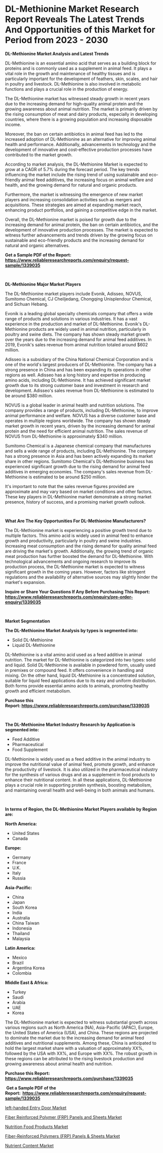 <p><h1>DL-Methionine Market Research Report Reveals The Latest Trends And Opportunities of this Market for Period from 2023 - 2030</h1></p><p><strong>DL-Methionine Market Analysis and Latest Trends</strong></p>
<p><p>DL-Methionine is an essential amino acid that serves as a building block for proteins and is commonly used as a supplement in animal feed. It plays a vital role in the growth and maintenance of healthy tissues and is particularly important for the development of feathers, skin, scales, and hair in poultry and livestock. DL-Methionine is also involved in metabolic functions and plays a crucial role in the production of energy.</p><p>The DL-Methionine market has witnessed steady growth in recent years due to the increasing demand for high-quality animal protein and the growing awareness about animal nutrition. The market is primarily driven by the rising consumption of meat and dairy products, especially in developing countries, where there is a growing population and increasing disposable income.</p><p>Moreover, the ban on certain antibiotics in animal feed has led to the increased adoption of DL-Methionine as an alternative for improving animal health and performance. Additionally, advancements in technology and the development of innovative and cost-effective production processes have contributed to the market growth.</p><p>According to market analysis, the DL-Methionine Market is expected to grow at a CAGR of 5.7% during the forecast period. The key trends influencing the market include the rising trend of using sustainable and eco-friendly animal feed additives, the increasing focus on animal welfare and health, and the growing demand for natural and organic products.</p><p>Furthermore, the market is witnessing the emergence of new market players and increasing consolidation activities such as mergers and acquisitions. These strategies are aimed at expanding market reach, enhancing product portfolios, and gaining a competitive edge in the market.</p><p>Overall, the DL-Methionine market is poised for growth due to the increasing demand for animal protein, the ban on certain antibiotics, and the development of innovative production processes. The market is expected to witness further advancements and trends driven by the growing focus on sustainable and eco-friendly products and the increasing demand for natural and organic alternatives.</p></p>
<p><strong>Get a Sample PDF of the Report:&nbsp; <a href="https://www.reliableresearchreports.com/enquiry/request-sample/1339035">https://www.reliableresearchreports.com/enquiry/request-sample/1339035</a></strong></p>
<p>&nbsp;</p>
<p><strong>DL-Methionine Major Market Players</strong></p>
<p><p>The DL-Methionine market players include Evonik, Adisseo, NOVUS, Sumitomo Chemical, CJ Cheiljedang, Chongqing Unisplendour Chemical, and Sichuan Hebang. </p><p>Evonik is a leading global specialty chemicals company that offers a wide range of products and solutions in various industries. It has a vast experience in the production and market of DL-Methionine. Evonik's DL-Methionine products are widely used in animal nutrition, particularly in poultry and swine diets. The company has shown steady market growth over the years due to the increasing demand for animal feed additives. In 2019, Evonik's sales revenue from animal nutrition totaled around $602 million.</p><p>Adisseo is a subsidiary of the China National Chemical Corporation and is one of the world's largest producers of DL-Methionine. The company has a strong presence in China and has been expanding its operations in other regions as well. Adisseo has a long history and expertise in producing amino acids, including DL-Methionine. It has achieved significant market growth due to its strong customer base and investment in research and development. Adisseo's sales revenue from DL-Methionine is estimated to be around $380 million.</p><p>NOVUS is a global leader in animal health and nutrition solutions. The company provides a range of products, including DL-Methionine, to improve animal performance and welfare. NOVUS has a diverse customer base and operates in multiple regions worldwide. The company has shown steady market growth in recent years, driven by the increasing demand for animal protein and the need for efficient animal nutrition. The sales revenue of NOVUS from DL-Methionine is approximately $340 million.</p><p>Sumitomo Chemical is a Japanese chemical company that manufactures and sells a wide range of products, including DL-Methionine. The company has a strong presence in Asia and has been actively expanding its market share in other regions. Sumitomo Chemical's DL-Methionine business has experienced significant growth due to the rising demand for animal feed additives in emerging economies. The company's sales revenue from DL-Methionine is estimated to be around $250 million.</p><p>It's important to note that the sales revenue figures provided are approximate and may vary based on market conditions and other factors. These key players in DL-Methionine market demonstrate a strong market presence, history of success, and a promising market growth outlook.</p></p>
<p>&nbsp;</p>
<p><strong>What Are The Key Opportunities For DL-Methionine Manufacturers?</strong></p>
<p><p>The DL-Methionine market is experiencing a positive growth trend due to multiple factors. This amino acid is widely used in animal feed to enhance growth and productivity, particularly in poultry and swine industries. Increasing meat consumption and the rising demand for quality animal feed are driving the market's growth. Additionally, the growing trend of organic meat production has further boosted the demand for DL-Methionine. With technological advancements and ongoing research to improve its production process, the DL-Methionine market is expected to witness significant growth in the coming years. However, factors like stringent regulations and the availability of alternative sources may slightly hinder the market's expansion.</p></p>
<p><strong>Inquire or Share Your Questions If Any Before Purchasing This Report: <a href="https://www.reliableresearchreports.com/enquiry/pre-order-enquiry/1339035">https://www.reliableresearchreports.com/enquiry/pre-order-enquiry/1339035</a></strong></p>
<p>&nbsp;</p>
<p><strong>Market Segmentation</strong></p>
<p><strong>The DL-Methionine Market Analysis by types is segmented into:</strong></p>
<p><ul><li>Solid DL-Methionine</li><li>Liquid DL-Methionine</li></ul></p>
<p><p>DL-Methionine is a vital amino acid used as a feed additive in animal nutrition. The market for DL-Methionine is categorized into two types: solid and liquid. Solid DL-Methionine is available in powdered form, usually used in premixes or compound feed. It offers convenience in handling and mixing. On the other hand, liquid DL-Methionine is a concentrated solution, suitable for liquid feed applications due to its easy and uniform distribution. Both forms provide essential amino acids to animals, promoting healthy growth and efficient metabolism.</p></p>
<p><strong>Purchase this Report:&nbsp;<a href="https://www.reliableresearchreports.com/purchase/1339035">https://www.reliableresearchreports.com/purchase/1339035</a></strong></p>
<p>&nbsp;</p>
<p><strong>The DL-Methionine Market Industry Research by Application is segmented into:</strong></p>
<p><ul><li>Feed Additive</li><li>Pharmaceutical</li><li>Food Supplement</li></ul></p>
<p><p>DL-Methionine is widely used as a feed additive in the animal industry to improve the nutritional value of animal feed, promote growth, and enhance the productivity of livestock. It is also utilized in the pharmaceutical industry for the synthesis of various drugs and as a supplement in food products to enhance their nutritional content. In all these applications, DL-Methionine plays a crucial role in supporting protein synthesis, boosting metabolism, and maintaining overall health and well-being in both animals and humans.</p></p>
<p>&nbsp;</p>
<p><strong>In terms of Region, the DL-Methionine Market Players available by Region are:</strong></p>
<p>
    <p> <strong> North America: </strong>
        <ul>
            <li>United States</li>
            <li>Canada</li>
        </ul>
        </p> 
    <p> <strong> Europe: </strong>
        <ul>
            <li>Germany</li>
            <li>France</li>
            <li>U.K.</li>
            <li>Italy</li>
            <li>Russia</li>
        </ul>
        </p> 
    <p> <strong> Asia-Pacific: </strong>
        <ul>
            <li>China</li>
            <li>Japan</li>
            <li>South Korea</li>
            <li>India</li>
            <li>Australia</li>
            <li>China Taiwan</li>
            <li>Indonesia</li>
            <li>Thailand</li>
            <li>Malaysia</li>
        </ul>
        </p> 
    <p> <strong> Latin America: </strong>
        <ul>
            <li>Mexico</li>
            <li>Brazil</li>
            <li>Argentina Korea</li>
            <li>Colombia</li>
        </ul>
        </p> 
    <p> <strong> Middle East & Africa: </strong>
        <ul>
            <li>Turkey</li>
            <li>Saudi</li>
            <li>Arabia</li>
            <li>UAE</li>
            <li>Korea</li>
        </ul>
    </p>
    </p>
<p><p>The DL-Methionine market is expected to witness substantial growth across various regions such as North America (NA), Asia-Pacific (APAC), Europe, the United States of America (USA), and China. These regions are projected to dominate the market due to the increasing demand for animal feed additives and nutritional supplements. Among these, China is anticipated to hold the largest market share with a valuation of approximately XX%, followed by the USA with XX%, and Europe with XX%. The robust growth in these regions can be attributed to the rising livestock production and growing awareness about animal health and nutrition.</p></p>
<p><strong>Purchase this Report: <a href="https://www.reliableresearchreports.com/purchase/1339035">https://www.reliableresearchreports.com/purchase/1339035</a></strong></p>
<p>&nbsp;<strong>Get a Sample PDF of the Report:&nbsp;&nbsp;<a href="https://www.reliableresearchreports.com/enquiry/request-sample/1339035">https://www.reliableresearchreports.com/enquiry/request-sample/1339035</a></strong></p>
<p><strong></strong></p>
<p><p><a href="https://github.com/dringals/Market-Research-Report-List-1/blob/main/left-handed-entry-door-market.md">left-handed Entry Door Market</a></p><p><a href="https://medium.com/@gussiehauck/fiber-reinforced-polymer-frp-panels-and-sheets-market-comprehensive-assessment-by-type-efdc68c660e9">Fiber Reinforced Polymer (FRP) Panels and Sheets Market</a></p><p><a href="https://www.linkedin.com/pulse/nutrition-food-products-market-size-share-global-analysis-bkpac/">Nutrition Food Products Market</a></p><p><a href="https://medium.com/@odellernser/fiber-reinforced-polymers-frp-panels-sheets-market-size-reveals-the-best-marketing-channels-in-ca4353319e4e">Fiber-Reinforced Polymers (FRP) Panels & Sheets Market</a></p><p><a href="https://www.linkedin.com/pulse/nutrient-content-market-share-amp-new-trends-analysis-report-type-s7xxc/">Nutrient Content Market</a></p></p>